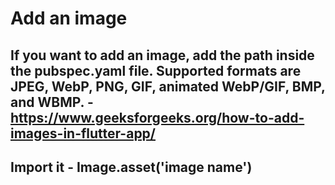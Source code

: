 # Add an image
## If you want to add an image, add the path inside the pubspec.yaml file. Supported formats are JPEG, WebP, PNG, GIF, animated WebP/GIF, BMP, and WBMP. - https://www.geeksforgeeks.org/how-to-add-images-in-flutter-app/

## Import it - Image.asset('image name')